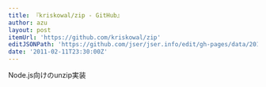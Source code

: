 ```yaml
---
title: 『kriskowal/zip - GitHub』
author: azu
layout: post
itemUrl: 'https://github.com/kriskowal/zip'
editJSONPath: 'https://github.com/jser/jser.info/edit/gh-pages/data/2011/02/index.json'
date: '2011-02-11T23:30:00Z'
---
```

Node.js向けのunzip実装
